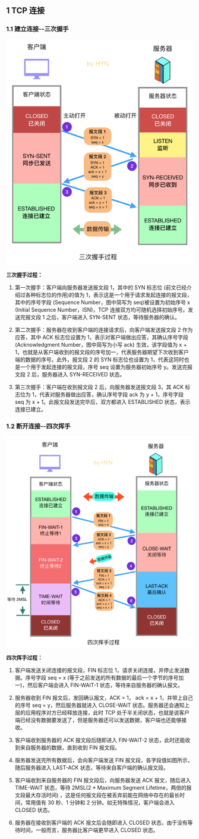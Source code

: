 ## 1 TCP 连接

### 1.1 建立连接--三次握手

![TCP三次握手](./img/tcp/tcpConnect.png)

**三次握手过程：**

1. 第一次握手：客户端向服务器发送报文段 1，其中的 SYN 标志位 (前文已经介绍过各种标志位的作用)的值为 1，表示这是一个用于请求发起连接的报文段，其中的序号字段 (Sequence Number，图中简写为 seq)被设置为初始序号 x (Initial Sequence Number，ISN)，TCP 连接双方均可随机选择初始序号。发送完报文段 1 之后，客户端进入 SYN-SENT 状态，等待服务器的确认。

2. 第二次握手：服务器在收到客户端的连接请求后，向客户端发送报文段 2 作为应答，其中 ACK 标志位设置为 1，表示对客户端做出应答，其确认序号字段 (Acknowledgment Number，图中简写为小写 ack) 生效，该字段值为 x + 1，也就是从客户端收到的报文段的序号加一，代表服务器期望下次收到客户端的数据的序号。此外，报文段 2 的 SYN 标志位也设置为 1，代表这同时也是一个用于发起连接的报文段，序号 seq 设置为服务器初始序号 y。发送完报文段 2 后，服务器进入 SYN-RECEIVED 状态。

3. 第三次握手：客户端在收到报文段 2 后，向服务器发送报文段 3，其 ACK 标志位为 1，代表对服务器做出应答，确认序号字段 ack 为 y + 1，序号字段 seq 为 x + 1。此报文段发送完毕后，双方都进入 ESTABLISHED 状态，表示连接已建立。

### 1.2 断开连接--四次挥手

![TCP四次挥手](./img/tcp/tcpDisconnect.png)

**四次挥手过程：**

1. 客户端发送关闭连接的报文段，FIN 标志位 1，请求关闭连接，并停止发送数据。序号字段 seq = x (等于之前发送的所有数据的最后一个字节的序号加一)，然后客户端会进入 FIN-WAIT-1 状态，等待来自服务器的确认报文。

2. 服务器收到 FIN 报文后，发回确认报文，ACK = 1， ack = x + 1，并带上自己的序号 seq = y，然后服务器就进入 CLOSE-WAIT 状态。服务器还会通知上层的应用程序对方已经释放连接，此时 TCP 处于半关闭状态，也就是说客户端已经没有数据要发送了，但是服务器还可以发送数据，客户端也还能够接收。

3. 客户端收到服务器的 ACK 报文段后随即进入 FIN-WAIT-2 状态，此时还能收到来自服务器的数据，直到收到 FIN 报文段。
4. 服务器发送完所有数据后，会向客户端发送 FIN 报文段，各字段值如图所示，随后服务器进入 LAST-ACK 状态，等待来自客户端的确认报文段。

5. 客户端收到来自服务器的 FIN 报文段后，向服务器发送 ACK 报文，随后进入 TIME-WAIT 状态，等待 2MSL(2 \* Maximum Segment Lifetime，两倍的报文段最大存活时间) ，这是任何报文段在被丢弃前能在网络中存在的最长时间，常用值有 30 秒、1 分钟和 2 分钟。如无特殊情况，客户端会进入 CLOSED 状态。

6. 服务器在接收到客户端的 ACK 报文后会随即进入 CLOSED 状态，由于没有等待时间，一般而言，服务器比客户端更早进入 CLOSED 状态。
